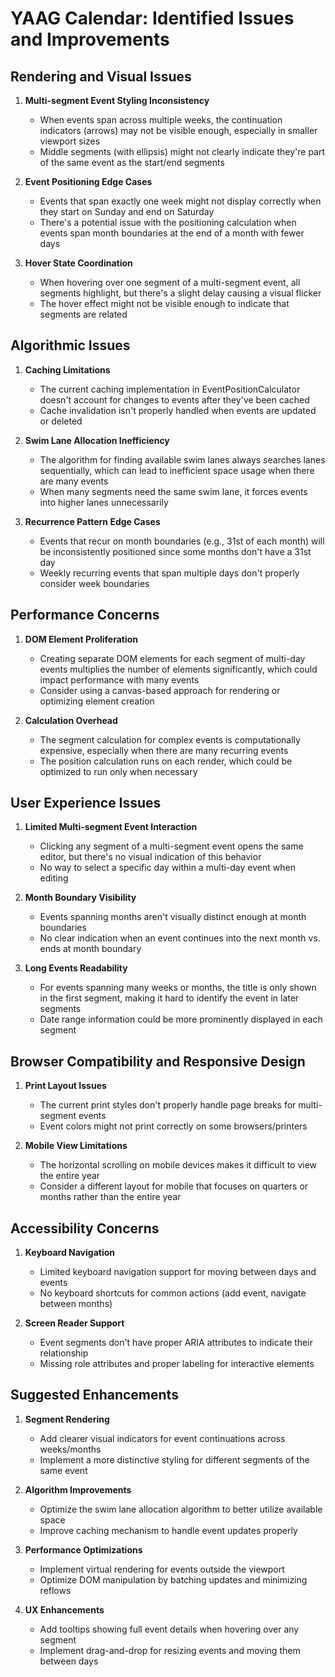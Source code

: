 # YAAG Calendar: Identified Issues and Improvements

## Rendering and Visual Issues

1. **Multi-segment Event Styling Inconsistency**
   - When events span across multiple weeks, the continuation indicators (arrows) may not be visible enough, especially in smaller viewport sizes
   - Middle segments (with ellipsis) might not clearly indicate they're part of the same event as the start/end segments

2. **Event Positioning Edge Cases**
   - Events that span exactly one week might not display correctly when they start on Sunday and end on Saturday
   - There's a potential issue with the positioning calculation when events span month boundaries at the end of a month with fewer days

3. **Hover State Coordination**
   - When hovering over one segment of a multi-segment event, all segments highlight, but there's a slight delay causing a visual flicker
   - The hover effect might not be visible enough to indicate that segments are related

## Algorithmic Issues

1. **Caching Limitations**
   - The current caching implementation in EventPositionCalculator doesn't account for changes to events after they've been cached
   - Cache invalidation isn't properly handled when events are updated or deleted

2. **Swim Lane Allocation Inefficiency**
   - The algorithm for finding available swim lanes always searches lanes sequentially, which can lead to inefficient space usage when there are many events
   - When many segments need the same swim lane, it forces events into higher lanes unnecessarily

3. **Recurrence Pattern Edge Cases**
   - Events that recur on month boundaries (e.g., 31st of each month) will be inconsistently positioned since some months don't have a 31st day
   - Weekly recurring events that span multiple days don't properly consider week boundaries

## Performance Concerns

1. **DOM Element Proliferation**
   - Creating separate DOM elements for each segment of multi-day events multiplies the number of elements significantly, which could impact performance with many events
   - Consider using a canvas-based approach for rendering or optimizing element creation

2. **Calculation Overhead**
   - The segment calculation for complex events is computationally expensive, especially when there are many recurring events
   - The position calculation runs on each render, which could be optimized to run only when necessary

## User Experience Issues

1. **Limited Multi-segment Event Interaction**
   - Clicking any segment of a multi-segment event opens the same editor, but there's no visual indication of this behavior
   - No way to select a specific day within a multi-day event when editing

2. **Month Boundary Visibility**
   - Events spanning months aren't visually distinct enough at month boundaries
   - No clear indication when an event continues into the next month vs. ends at month boundary

3. **Long Events Readability**
   - For events spanning many weeks or months, the title is only shown in the first segment, making it hard to identify the event in later segments
   - Date range information could be more prominently displayed in each segment

## Browser Compatibility and Responsive Design

1. **Print Layout Issues**
   - The current print styles don't properly handle page breaks for multi-segment events
   - Event colors might not print correctly on some browsers/printers

2. **Mobile View Limitations**
   - The horizontal scrolling on mobile devices makes it difficult to view the entire year
   - Consider a different layout for mobile that focuses on quarters or months rather than the entire year

## Accessibility Concerns

1. **Keyboard Navigation**
   - Limited keyboard navigation support for moving between days and events
   - No keyboard shortcuts for common actions (add event, navigate between months)

2. **Screen Reader Support**
   - Event segments don't have proper ARIA attributes to indicate their relationship
   - Missing role attributes and proper labeling for interactive elements

## Suggested Enhancements

1. **Segment Rendering**
   - Add clearer visual indicators for event continuations across weeks/months
   - Implement a more distinctive styling for different segments of the same event

2. **Algorithm Improvements**
   - Optimize the swim lane allocation algorithm to better utilize available space
   - Improve caching mechanism to handle event updates properly

3. **Performance Optimizations**
   - Implement virtual rendering for events outside the viewport
   - Optimize DOM manipulation by batching updates and minimizing reflows

4. **UX Enhancements**
   - Add tooltips showing full event details when hovering over any segment
   - Implement drag-and-drop for resizing events and moving them between days